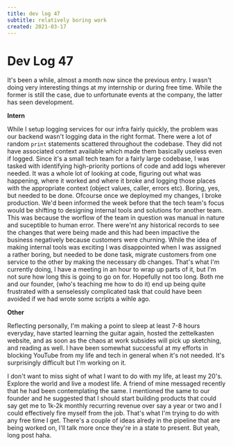 ```yaml
---
title: dev log 47
subtitle: relatively boring work
created: 2021-03-17
---
```

# Dev Log 47

It's been a while, almost a month now since the previous entry. I wasn't doing
very interesting things at my internship or during free time. While the former
is still the case, due to unfortunate events at the company, the latter has
seen development.

**Intern**

While I setup logging services for our infra fairly quickly, the problem was
our backend wasn't logging data in the right format. There were a lot of random
`print` statements scattered throughout the codebase. They did not have
associated context available which made them basically useless even if logged.
Since it's a small tech team for a fairly large codebase, I was tasked with
identifying high-priority portions of code and add logs wherever needed. It was
a whole lot of looking at code, figuring out what was happening, where it
worked and where it broke and logging those places with the appropriate context
(object values, caller, errors etc). Boring, yes, but needed to be done.
Ofcourse once we deploymed my changes, I broke production. We'd been informed
the week before that the tech team's focus would be shifting to designing
internal tools and solutions for another team. This was because the worflow of
the team in question was manual in nature and suceptible to human error. There
were'nt any historical records to see the changes that were being made and this
had been impactive the business negatively because customers were churning.
While the idea of making internal tools was exciting I was disappointed when I
was assigned a rather boring, but needed to be done task, migrate customers
from one service to the other by making the necessary db changes. That's what
I'm currently doing, I have a meeting in an hour to wrap up parts of it, but
I'm not sure how long this is going to go on for. Hopefully not too long. Both
me and our founder, (who's teaching me how to do it) end up being quite
frustrated with a senselessly complicated task that could have been avoided if
we had wrote some scripts a wihle ago.

**Other**

Reflecting personally, I'm making a point to sleep at least 7-8 hours everyday,
have started learning the guitar again, hosted the zettelkasten website, and as
soon as the chaos at work subsides will pick up sketching, and reading as well.
I have been somewhat successful at my efforts in blocking YouTube from my life
and tech in general when it's not needed. It's surprisingly difficult but I'm
working on it.

I don't want to miss sight of what I want to do with my life, at least my 20's.
Explore the world and live a modest life. A friend of mine messaged recently
that he had been contemplating the same. I mentioned the same to our founder
and he suggested that I should start building products that could say get me to
1k-2k monthly recurring revenue over say a year or two and I could effectively
fire myself from the job. That's what I'm trying to do with any free time I
get. There's a couple of ideas alredy in the pipeline that are being worked on,
I'll talk more once they're in a state to present. But yeah, long post haha.

